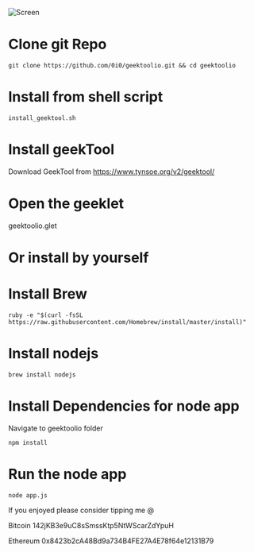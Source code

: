 ![Screen](https://i.imgur.com/bEkElX5.png)



# Clone git Repo

    git clone https://github.com/0i0/geektoolio.git && cd geektoolio

# Install from shell script

	install_geektool.sh

# Install geekTool

Download GeekTool from https://www.tynsoe.org/v2/geektool/

# Open the geeklet

geektoolio.glet

# Or install by yourself

# Install Brew
		
    ruby -e "$(curl -fsSL https://raw.githubusercontent.com/Homebrew/install/master/install)"

# Install nodejs

    brew install nodejs

# Install Dependencies for node app

Navigate to geektoolio folder

    npm install

# Run the node app

	node app.js

If you enjoyed please consider tipping me @

Bitcoin 142jKB3e9uC8sSmssKtp5NtWScarZdYpuH

Ethereum ​0x8423b2cA48Bd9a734B4FE27A4E78f64e12131B79​
